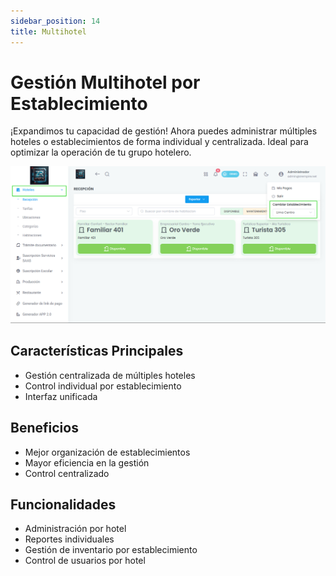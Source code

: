 ```yaml
---
sidebar_position: 14
title: Multihotel
---
```


# Gestión Multihotel por Establecimiento

¡Expandimos tu capacidad de gestión! Ahora puedes administrar múltiples hoteles o establecimientos de forma individual y centralizada. Ideal para optimizar la operación de tu grupo hotelero.

![alt text](img/multihotel.png)

## Características Principales

- Gestión centralizada de múltiples hoteles
- Control individual por establecimiento
- Interfaz unificada

## Beneficios

- Mejor organización de establecimientos
- Mayor eficiencia en la gestión
- Control centralizado

## Funcionalidades

- Administración por hotel
- Reportes individuales
- Gestión de inventario por establecimiento
- Control de usuarios por hotel 